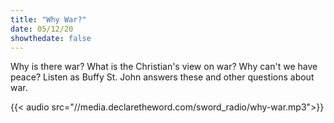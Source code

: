 ```yaml
---
title: "Why War?"
date: 05/12/20
showthedate: false
---
```


Why is there war? What is the Christian's view on war? Why can't we have peace? Listen as Buffy St. John answers these and other questions about war.
<!--more-->
{{< audio src="//media.declaretheword.com/sword_radio/why-war.mp3">}}